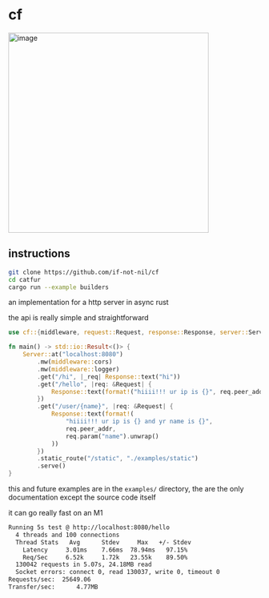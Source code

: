# cf
<img width="400" alt="image" src="https://github.com/user-attachments/assets/4d89570a-460e-4a08-8609-8cbb154cd3e4" />

## instructions
```bash
git clone https://github.com/if-not-nil/cf
cd catfur
cargo run --example builders
```

an implementation for a http server in async rust

the api is really simple and straightforward

```rust
use cf::{middleware, request::Request, response::Response, server::Server};

fn main() -> std::io::Result<()> {
    Server::at("localhost:8080")
        .mw(middleware::cors)
        .mw(middleware::logger)
        .get("/hi", |_req| Response::text("hi"))
        .get("/hello", |req: &Request| {
            Response::text(format!("hiiii!!! ur ip is {}", req.peer_addr,))
        })
        .get("/user/{name}", |req: &Request| {
            Response::text(format!(
                "hiiii!!! ur ip is {} and yr name is {}",
                req.peer_addr,
                req.param("name").unwrap()
            ))
        })
        .static_route("/static", "./examples/static")
        .serve()
}

```
this and future examples are in the `examples/` directory, the are the only documentation except the source code itself

it can go really fast on an M1
```bash
Running 5s test @ http://localhost:8080/hello
  4 threads and 100 connections
  Thread Stats   Avg      Stdev     Max   +/- Stdev
    Latency     3.01ms    7.66ms  78.94ms   97.15%
    Req/Sec     6.52k     1.72k   23.55k    89.50%
  130042 requests in 5.07s, 24.18MB read
  Socket errors: connect 0, read 130037, write 0, timeout 0
Requests/sec:  25649.06
Transfer/sec:      4.77MB

```
